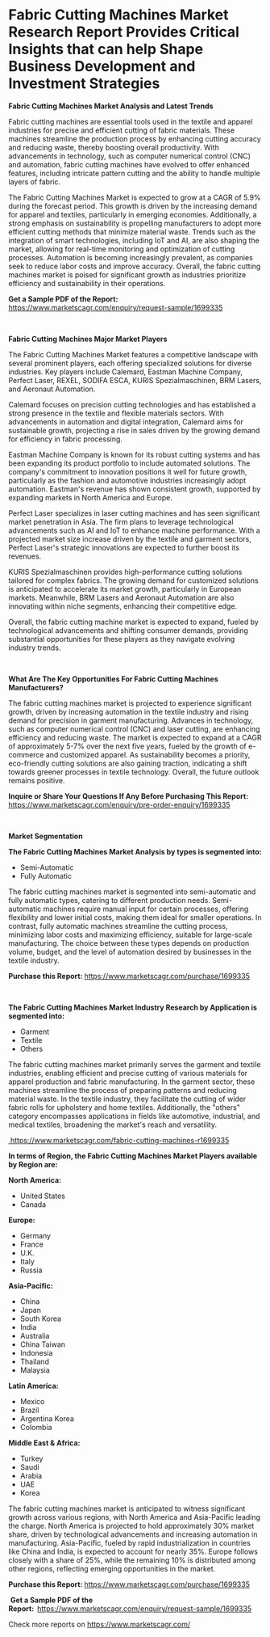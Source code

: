 <p><h1>Fabric Cutting Machines Market Research Report Provides Critical Insights that can help Shape Business Development and Investment Strategies</h1></p><p><strong>Fabric Cutting Machines Market Analysis and Latest Trends</strong></p>
<p><p>Fabric cutting machines are essential tools used in the textile and apparel industries for precise and efficient cutting of fabric materials. These machines streamline the production process by enhancing cutting accuracy and reducing waste, thereby boosting overall productivity. With advancements in technology, such as computer numerical control (CNC) and automation, fabric cutting machines have evolved to offer enhanced features, including intricate pattern cutting and the ability to handle multiple layers of fabric.</p><p>The Fabric Cutting Machines Market is expected to grow at a CAGR of 5.9% during the forecast period. This growth is driven by the increasing demand for apparel and textiles, particularly in emerging economies. Additionally, a strong emphasis on sustainability is propelling manufacturers to adopt more efficient cutting methods that minimize material waste. Trends such as the integration of smart technologies, including IoT and AI, are also shaping the market, allowing for real-time monitoring and optimization of cutting processes. Automation is becoming increasingly prevalent, as companies seek to reduce labor costs and improve accuracy. Overall, the fabric cutting machines market is poised for significant growth as industries prioritize efficiency and sustainability in their operations.</p></p>
<p><strong>Get a Sample PDF of the Report:&nbsp;</strong> <a href="https://www.marketscagr.com/enquiry/request-sample/1699335?utm_campaign=2468&utm_medium=2&utm_source=Github&utm_content=ia&utm_term=27032025&utm_id=fabric-cutting-machines">https://www.marketscagr.com/enquiry/request-sample/1699335</a></p>
<p>&nbsp;</p>
<p><strong>Fabric Cutting Machines Major Market Players</strong></p>
<p><p>The Fabric Cutting Machines Market features a competitive landscape with several prominent players, each offering specialized solutions for diverse industries. Key players include Calemard, Eastman Machine Company, Perfect Laser, REXEL, SODIFA ESCA, KURIS Spezialmaschinen, BRM Lasers, and Aeronaut Automation.</p><p>Calemard focuses on precision cutting technologies and has established a strong presence in the textile and flexible materials sectors. With advancements in automation and digital integration, Calemard aims for sustainable growth, projecting a rise in sales driven by the growing demand for efficiency in fabric processing.</p><p>Eastman Machine Company is known for its robust cutting systems and has been expanding its product portfolio to include automated solutions. The company's commitment to innovation positions it well for future growth, particularly as the fashion and automotive industries increasingly adopt automation. Eastman's revenue has shown consistent growth, supported by expanding markets in North America and Europe.</p><p>Perfect Laser specializes in laser cutting machines and has seen significant market penetration in Asia. The firm plans to leverage technological advancements such as AI and IoT to enhance machine performance. With a projected market size increase driven by the textile and garment sectors, Perfect Laser's strategic innovations are expected to further boost its revenues.</p><p>KURIS Spezialmaschinen provides high-performance cutting solutions tailored for complex fabrics. The growing demand for customized solutions is anticipated to accelerate its market growth, particularly in European markets. Meanwhile, BRM Lasers and Aeronaut Automation are also innovating within niche segments, enhancing their competitive edge.</p><p>Overall, the fabric cutting machine market is expected to expand, fueled by technological advancements and shifting consumer demands, providing substantial opportunities for these players as they navigate evolving industry trends.</p></p>
<p>&nbsp;</p>
<p><strong>What Are The Key Opportunities For Fabric Cutting Machines Manufacturers?</strong></p>
<p><p>The fabric cutting machines market is projected to experience significant growth, driven by increasing automation in the textile industry and rising demand for precision in garment manufacturing. Advances in technology, such as computer numerical control (CNC) and laser cutting, are enhancing efficiency and reducing waste. The market is expected to expand at a CAGR of approximately 5-7% over the next five years, fueled by the growth of e-commerce and customized apparel. As sustainability becomes a priority, eco-friendly cutting solutions are also gaining traction, indicating a shift towards greener processes in textile technology. Overall, the future outlook remains positive.</p></p>
<p><strong>Inquire or Share Your Questions If Any Before Purchasing This Report:</strong> <a href="https://www.marketscagr.com/enquiry/pre-order-enquiry/1699335?utm_campaign=2468&utm_medium=2&utm_source=Github&utm_content=ia&utm_term=27032025&utm_id=fabric-cutting-machines">https://www.marketscagr.com/enquiry/pre-order-enquiry/1699335</a></p>
<p>&nbsp;</p>
<p><strong>Market Segmentation</strong></p>
<p><strong>The Fabric Cutting Machines Market Analysis by types is segmented into:</strong></p>
<p><ul><li>Semi-Automatic</li><li>Fully Automatic</li></ul></p>
<p><p>The fabric cutting machines market is segmented into semi-automatic and fully automatic types, catering to different production needs. Semi-automatic machines require manual input for certain processes, offering flexibility and lower initial costs, making them ideal for smaller operations. In contrast, fully automatic machines streamline the cutting process, minimizing labor costs and maximizing efficiency, suitable for large-scale manufacturing. The choice between these types depends on production volume, budget, and the level of automation desired by businesses in the textile industry.</p></p>
<p><strong>Purchase this Report:&nbsp;</strong><a href="https://www.marketscagr.com/purchase/1699335?utm_campaign=2468&utm_medium=2&utm_source=Github&utm_content=ia&utm_term=27032025&utm_id=fabric-cutting-machines">https://www.marketscagr.com/purchase/1699335</a></p>
<p>&nbsp;</p>
<p><strong>The Fabric Cutting Machines Market Industry Research by Application is segmented into:</strong></p>
<p><ul><li>Garment</li><li>Textile</li><li>Others</li></ul></p>
<p><p>The fabric cutting machines market primarily serves the garment and textile industries, enabling efficient and precise cutting of various materials for apparel production and fabric manufacturing. In the garment sector, these machines streamline the process of preparing patterns and reducing material waste. In the textile industry, they facilitate the cutting of wider fabric rolls for upholstery and home textiles. Additionally, the "others" category encompasses applications in fields like automotive, industrial, and medical textiles, broadening the market's reach and versatility.</p></p>
<p><a href="https://www.marketscagr.com/fabric-cutting-machines-r1699335?utm_campaign=2468&utm_medium=2&utm_source=Github&utm_content=ia&utm_term=27032025&utm_id=fabric-cutting-machines">&nbsp;https://www.marketscagr.com/fabric-cutting-machines-r1699335</a></p>
<p><strong>In terms of Region, the Fabric Cutting Machines Market Players available by Region are:</strong></p>
<p>
    <p> <strong> North America: </strong>
        <ul>
            <li>United States</li>
            <li>Canada</li>
        </ul>
        </p> 
    <p> <strong> Europe: </strong>
        <ul>
            <li>Germany</li>
            <li>France</li>
            <li>U.K.</li>
            <li>Italy</li>
            <li>Russia</li>
        </ul>
        </p> 
    <p> <strong> Asia-Pacific: </strong>
        <ul>
            <li>China</li>
            <li>Japan</li>
            <li>South Korea</li>
            <li>India</li>
            <li>Australia</li>
            <li>China Taiwan</li>
            <li>Indonesia</li>
            <li>Thailand</li>
            <li>Malaysia</li>
        </ul>
        </p> 
    <p> <strong> Latin America: </strong>
        <ul>
            <li>Mexico</li>
            <li>Brazil</li>
            <li>Argentina Korea</li>
            <li>Colombia</li>
        </ul>
        </p> 
    <p> <strong> Middle East & Africa: </strong>
        <ul>
            <li>Turkey</li>
            <li>Saudi</li>
            <li>Arabia</li>
            <li>UAE</li>
            <li>Korea</li>
        </ul>
    </p>
    </p>
<p><p>The fabric cutting machines market is anticipated to witness significant growth across various regions, with North America and Asia-Pacific leading the charge. North America is projected to hold approximately 30% market share, driven by technological advancements and increasing automation in manufacturing. Asia-Pacific, fueled by rapid industrialization in countries like China and India, is expected to account for nearly 35%. Europe follows closely with a share of 25%, while the remaining 10% is distributed among other regions, reflecting emerging opportunities in the market.</p></p>
<p><strong>Purchase this Report: </strong><a href="https://www.marketscagr.com/purchase/1699335?utm_campaign=2468&utm_medium=2&utm_source=Github&utm_content=ia&utm_term=27032025&utm_id=fabric-cutting-machines">https://www.marketscagr.com/purchase/1699335</a></p>
<p>&nbsp;<strong>Get a Sample PDF of the Report:&nbsp;&nbsp;</strong><a href="https://www.marketscagr.com/enquiry/request-sample/1699335?utm_campaign=2468&utm_medium=2&utm_source=Github&utm_content=ia&utm_term=27032025&utm_id=fabric-cutting-machines">https://www.marketscagr.com/enquiry/request-sample/1699335</a></p>
<p><strong></strong></p>
<p>Check more reports on <a href="https://www.marketscagr.com/?utm_campaign=2468&utm_medium=2&utm_source=Github&utm_content=ia&utm_term=27032025&utm_id=fabric-cutting-machines">https://www.marketscagr.com/</a></p>